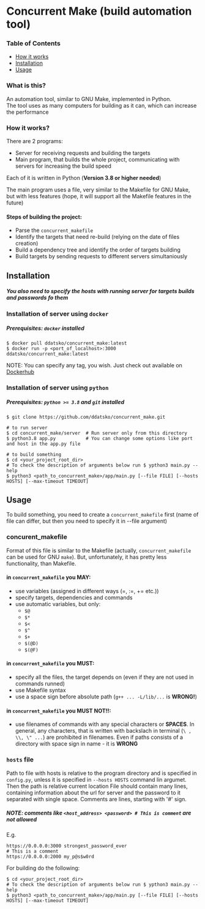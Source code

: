 # Concurrent Make (build automation tool)

### Table of Contents  
- [How it works](#how)  
- [Installation](#installation)  
- [Usage](#usage)  

### What is this?
An automation tool, similar to GNU Make, implemented in Python.  
The tool uses as many computers for building as it can, which can increase the performance

<a name="how"></a>
### How it works?
There are 2 programs: 
- Server for receiving requests and building the targets
- Main program, that builds the whole project, communicating with servers for increasing the build speed

Each of it is written in Python (**Version 3.8 or higher needed**)

The main program uses a file, very similar to the Makefile for GNU Make, but with less features (hope, it will support all the Makefile features in the future)

#### Steps of building the project:
- Parse the ```concurrent_makefile```
- Identify the targets that need re-build (relying on the date of files creation)
- Build a dependency tree and identify the order of targets building
- Build targets by sending requests to different servers simultaniously

<a name="installation"></a>
## Installation
##### You also need to specify the hosts with running server for targets builds and passwords fo them

### Installation of server using ```docker```
##### Prerequisites: ```docker``` installed
```(bash)
$ docker pull ddatsko/concurrent_make:latest
$ docker run -p <port_of_localhost>:3000  ddatsko/concurrent_make:latest
```
NOTE: You can specify any tag, you wish. Just check out available on [Dockerhub](https://hub.docker.com/repository/docker/ddatsko/concurrent_make)

### Installation of server using ```python```
##### Prerequisites: ```python >= 3.8``` and ```git``` installed

```(bash)
$ git clone https://github.com/ddatsko/concurrent_make.git

# to run server
$ cd concurrent_make/server  # Run server only from this directory
$ python3.8 app.py           # You can change some options like port and host in the app.py file 
 
# to build something
$ cd <your_project_root_dir>
# To check the description of arguments below run $ ypthon3 main.py --help
$ python3 <path_to_concurrent_make>/app/main.py [--file FILE] [--hosts HOSTS] [--max-timeout TIMEOUT]
```
<a name="usage"></a>
## Usage
To build something, you need to create a ```concurrent_makefile``` first (name of file can differ, but then you need to specify it in --file argument)

### concurent_makefile
Format of this file is similar to the Makefile (actually, ```concurrent_makefile``` can be used for GNU ```make```).
But, unfortunately, it has pretty less functionality, than Makefile.
#### in ```concurrent_makefile``` you MAY:
- use variables (assigned in different ways (=, :=, += etc.))
- specify targets, dependencies and commands
- use automatic variables, but only:
  - ```$@```
  - ```$*```
  - ```$<```
  - ```$^``` 
  - ```$+``` 
  - ```$(@D)```
  - ```$(@F)```
  
#### in ```concurrent_makefile``` you MUST:
- specify all the files, the target depends on (even if they are not used in commands runned)
- use Makefile syntax
- use a space sign before absolute path (```g++ ... -L/lib/...``` is **WRONG!**)

#### in ```concurrent_makefile``` you MUST NOT!!:
- use filenames of commands with any special characters or **SPACES**. In general, any characters, that is written with backslach in terminal (```\ , \\, \" ...```) are prohibited in filenames. Even if paths consists of a directory with space sign in name - it is **WRONG**

### ```hosts``` file
Path to file with hosts is relative to the program directory and is specified in ```config.py```, unless it is specified in ```--hosts HOSTS``` command lin argumet. Then the path is relative current location
File should contain many lines, containing information about the url for server and the password to it separated with single space. Comments are lines, starting with '#' sign.
##### NOTE: comments like ```<host_address> <password> # This is comment``` are not allowed
E.g.
```
https://0.0.0.0:3000 strongest_password_ever
# This is a comment
https://0.0.0.0:2000 my_p@s$w0rd
```


For building do the following:
```
$ cd <your_project_root_dir>
# To check the description of arguments below run $ ypthon3 main.py --help
$ python3 <path_to_concurrent_make>/app/main.py [--file FILE] [--hosts HOSTS] [--max-timeout TIMEOUT]
```




